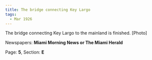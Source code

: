 ```yaml
---  
title: The bridge connecting Key Largo  
tags:  
  - Mar 1926  
---  
```

  
The bridge connecting Key Largo to the mainland is finished. [Photo]  
  
Newspapers: **Miami Morning News or The Miami Herald**  
  
Page: **5**, Section: **E** 
